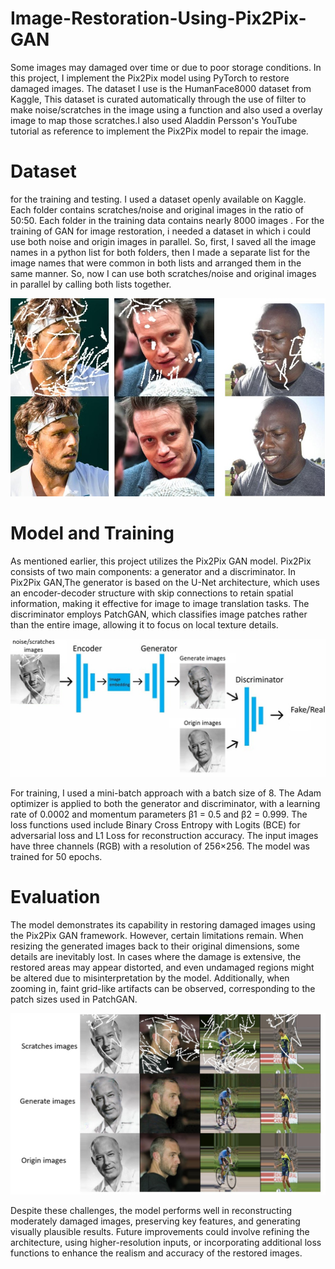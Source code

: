 # Image-Restoration-Using-Pix2Pix-GAN
Some images may damaged over time or due to poor storage conditions. In this project, I implement the Pix2Pix model using PyTorch to restore damaged images. The dataset I use is the HumanFace8000 dataset from Kaggle, This dataset is curated automatically through the use of filter to make noise/scratches in the image using a function and also used a overlay image to map those scratches.I also used Aladdin Persson's YouTube tutorial as reference to implement the Pix2Pix model to repair the image.  
# Dataset
for the training and testing. I used a dataset openly available on Kaggle. Each folder contains scratches/noise and original images in the ratio of 50:50. Each folder in the training data contains nearly 8000 images . For the training of GAN for image restoration, i needed a dataset in which i could use both noise and origin images in parallel. So, first, I saved all the image names in a python list for both folders, then I made a separate list for the image names that were common in both lists and arranged them in the same manner. So, now I can use both scratches/noise and original images in parallel by calling both lists together.
<p align="center">
  <img src="Assets/Human8000Dataset.jpg" alt="Human8000 Dataset">
</p>
  
# Model and Training
As mentioned earlier, this project utilizes the Pix2Pix GAN model. Pix2Pix consists of two main components: a generator and a discriminator. In Pix2Pix GAN,The generator is based on the U-Net architecture, which uses an encoder-decoder structure with skip connections to retain spatial information, making it effective for image to image translation tasks. The discriminator employs PatchGAN, which classifies image patches rather than the entire image, allowing it to focus on local texture details.  
<p align="center">
  <img src="Assets/Pix2pixGanArchitect.jpg" alt="Pix2pixGanArchitect">
</p>
  
For training, I used a mini-batch approach with a batch size of 8. The Adam optimizer is applied to both the generator and discriminator, with a learning rate of 0.0002 and momentum parameters β1 = 0.5 and β2 = 0.999. The loss functions used include Binary Cross Entropy with Logits (BCE) for adversarial loss and L1 Loss for reconstruction accuracy. The input images have three channels (RGB) with a resolution of 256×256. The model was trained for 50 epochs.
# Evaluation
The model demonstrates its capability in restoring damaged images using the Pix2Pix GAN framework. However, certain limitations remain. When resizing the generated images back to their original dimensions, some details are inevitably lost. In cases where the damage is extensive, the restored areas may appear distorted, and even undamaged regions might be altered due to misinterpretation by the model. Additionally, when zooming in, faint grid-like artifacts can be observed, corresponding to the patch sizes used in PatchGAN.
  
<p align="center">
  <img src="Assets/Evaluation.jpg" alt="Evaluation">
</p>
  
Despite these challenges, the model performs well in reconstructing moderately damaged images, preserving key features, and generating visually plausible results. Future improvements could involve refining the architecture, using higher-resolution inputs, or incorporating additional loss functions to enhance the realism and accuracy of the restored images.
